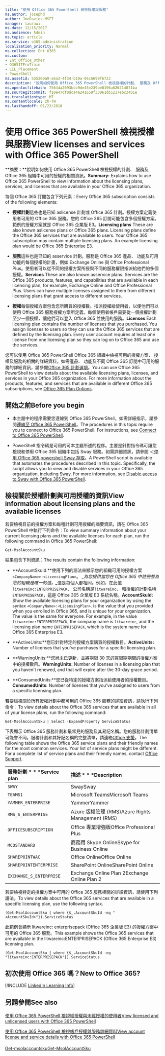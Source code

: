 ```yaml
---
title: "使用 Office 365 PowerShell 檢視授權與服務"
ms.author: josephd
author: JoeDavies-MSFT
manager: laurawi
ms.date: 12/15/2017
ms.audience: Admin
ms.topic: article
ms.service: o365-administration
localization_priority: Normal
ms.collection: Ent_O365
ms.custom:
- Ent_Office_Other
- O365ITProTrain
- LIL_Placement
- PowerShell
ms.assetid: bb5260a9-a6a3-4f34-b19a-06c6699f6723
description: "說明如何使用 Office 365 PowerShell 檢視授權的計劃、 服務及 Office 365 組織中可用的授權的相關資訊。"
ms.openlocfilehash: 7564da2093bdc9de45e239be8196a626214871ba
ms.sourcegitcommit: f10e47df0dca4a241659f33061db5217ebc3401e
ms.translationtype: MT
ms.contentlocale: zh-TW
ms.lasthandoff: 01/23/2018
---
```

# <a name="view-licenses-and-services-with-office-365-powershell"></a><span data-ttu-id="8d28d-103">使用 Office 365 PowerShell 檢視授權與服務</span><span class="sxs-lookup"><span data-stu-id="8d28d-103">View licenses and services with Office 365 PowerShell</span></span>

<span data-ttu-id="8d28d-104">**摘要：**說明如何使用 Office 365 PowerShell 檢視授權的計劃、 服務及 Office 365 組織中可用的授權的相關資訊。</span><span class="sxs-lookup"><span data-stu-id="8d28d-104">**Summary:** Explains how to use Office 365 PowerShell to view information about the licensing plans, services, and licenses that are available in your Office 365 organization.</span></span>
  
<span data-ttu-id="8d28d-105">每個 Office 365 訂閱包含下列元素：</span><span class="sxs-lookup"><span data-stu-id="8d28d-105">Every Office 365 subscription consists of the following elements:</span></span>
- <span data-ttu-id="8d28d-p101">**授權計劃**這些也是已知 aslicense 計劃或 Office 365 計劃。授權方案定義使用者可用的 Office 365 服務。您的 Office 365 訂閱可能包含多個授權方案。範例的授權方案就是 Office 365 企業版 E3。</span><span class="sxs-lookup"><span data-stu-id="8d28d-p101">**Licensing plans** These are also known aslicense plans or Office 365 plans. Licensing plans define the Office 365 services that are available to users. Your Office 365 subscription may contain multiple licensing plans. An example licensing plan would be Office 365 Enterprise E3.</span></span>
    
- <span data-ttu-id="8d28d-p102">**服務**這些也是已知的 asservice 計劃。服務是 Office 365 產品、 功能及可用功能的每個授權的計畫，例如 Exchange Online 與 Office Professional Plus。使用者可以從不同的授權方案所授與不同的服務權限指派給他們的多個授權。</span><span class="sxs-lookup"><span data-stu-id="8d28d-p102">**Services** These are also known asservice plans. Services are the Office 365 products, features, and capabilities that are available in each licensing plan, for example, Exchange Online and Office Professional Plus. Users can have multiple licenses assigned to them from different licensing plans that grant access to different services.</span></span>
    
- <span data-ttu-id="8d28d-p103">**授權**每個授權方案包含您所購買的授權數。指派授權給使用者，以便他們可以使用 Office 365 服務授權方案所定義。每個使用者帳戶需要從一個授權計劃至少一個授權，讓他們可以登入 Office 365 並使用的服務。</span><span class="sxs-lookup"><span data-stu-id="8d28d-p103">**Licenses** Each licensing plan contains the number of licenses that you purchased. You assign licenses to users so they can use the Office 365 services that are defined by the licensing plan. Every user account requires at least one license from one licensing plan so they can log on to Office 365 and use the services.</span></span>
    
<span data-ttu-id="8d28d-p104">您可以使用 Office 365 PowerShell Office 365 組織中檢視可用的授權方案、 授權及服務的相關的詳細資料。如需產品、 功能及不同 Office 365 訂閱中可用的服務的詳細資訊，請參閱[Office 365 計劃選項](https://go.microsoft.com/fwlink/p/?LinkId=691147)。</span><span class="sxs-lookup"><span data-stu-id="8d28d-p104">You can use Office 365 PowerShell to view details about the available licensing plans, licenses, and services in your Office 365 organization. For more information about the products, features, and services that are available in different Office 365 subscriptions, see [Office 365 Plan Options](https://go.microsoft.com/fwlink/p/?LinkId=691147).</span></span>
## <a name="before-you-begin"></a><span data-ttu-id="8d28d-118">開始之前</span><span class="sxs-lookup"><span data-stu-id="8d28d-118">Before you begin</span></span>
<span data-ttu-id="8d28d-119"><a name="RTT"> </a></span><span class="sxs-lookup"><span data-stu-id="8d28d-119"></span></span>

- <span data-ttu-id="8d28d-p105">本主題中的程序需要您連線到 Office 365 PowerShell。如需詳細指示，請參閱[連線至 Office 365 PowerShell](connect-to-office-365-powershell.md)。</span><span class="sxs-lookup"><span data-stu-id="8d28d-p105">The procedures in this topic require you to connect to Office 365 PowerShell. For instructions, see [Connect to Office 365 PowerShell](connect-to-office-365-powershell.md).</span></span>
    
- <span data-ttu-id="8d28d-p106">PowerShell 指令碼是可用的可本主題所述的程序。主要是針對指令碼可讓您檢視和停用 Office 365 組織中包括 Sway 服務。如需詳細資訊，請參閱 ＜[停用 Office 365 powershell Sway 存取](disable-access-to-sway-with-office-365-powershell.md)。</span><span class="sxs-lookup"><span data-stu-id="8d28d-p106">A PowerShell script is available that automates the procedures described in this topic. Specifically, the script allows you to view and disable services in your Office 365 organization, including Sway. For more information, see [Disable access to Sway with Office 365 PowerShell](disable-access-to-sway-with-office-365-powershell.md).</span></span>
    
## <a name="view-information-about-licensing-plans-and-the-available-licenses"></a><span data-ttu-id="8d28d-125">檢視關於授權計劃與可用授權的資訊</span><span class="sxs-lookup"><span data-stu-id="8d28d-125">View information about licensing plans and the available licenses</span></span>
<span data-ttu-id="8d28d-126"><a name="ShortVersion"> </a></span><span class="sxs-lookup"><span data-stu-id="8d28d-126"></span></span>

<span data-ttu-id="8d28d-127">若要檢視目前的授權方案和每種計劃可用授權的摘要資訊，請在 Office 365 PowerShell 中執行下列命令：</span><span class="sxs-lookup"><span data-stu-id="8d28d-127">To view summary information about your current licensing plans and the available licenses for each plan, run the following command in Office 365 PowerShell:</span></span>
  
```
Get-MsolAccountSku
```

<span data-ttu-id="8d28d-128">結果包含下列資訊：</span><span class="sxs-lookup"><span data-stu-id="8d28d-128">The results contain the following information:</span></span>
  
- <span data-ttu-id="8d28d-p107">**AccountSkuId:**使用下列的語法來顯示您的組織可用的授權方案`<CompanyName>:<LicensingPlan>`。 _<CompanyName>_為您提供當您在 Office 365 中註冊並為您的組織是唯一的值。_<LicensingPlan>_值是每個人都相同。例如，在此值`litwareinc:ENTERPRISEPACK`、 公司名稱是`litwareinc`、 和授權的計劃名稱`ENTERPRISEPACK`，這是 Office 365 企業版 E3 系統名稱。</span><span class="sxs-lookup"><span data-stu-id="8d28d-p107">**AccountSkuId:** Show the available licensing plans for your organization by using the syntax `<CompanyName>:<LicensingPlan>`.  _<CompanyName>_ is the value that you provided when you enrolled in Office 365, and is unique for your organization. The _<LicensingPlan>_ value is the same for everyone. For example, in the value `litwareinc:ENTERPRISEPACK`, the company name is  `litwareinc`, and the licensing plan name  `ENTERPRISEPACK`, which is the system name for Office 365 Enterprise E3.</span></span>
    
- <span data-ttu-id="8d28d-133">**ActiveUnits:**您已針對特定的授權方案購買的授權數目。</span><span class="sxs-lookup"><span data-stu-id="8d28d-133">**ActiveUnits:** Number of licenses that you've purchases for a specific licensing plan.</span></span>
    
- <span data-ttu-id="8d28d-134">**WarningUnits:**您尚未已更新，並將期限 30 天的寬限期期間的授權方案中的授權數目。</span><span class="sxs-lookup"><span data-stu-id="8d28d-134">**WarningUnits:** Number of licenses in a licensing plan that you haven't renewed, and that will expire after the 30-day grace period.</span></span>
    
- <span data-ttu-id="8d28d-135">**ConsumedUnits:**您已從特定的授權方案指派給使用者的授權數目。</span><span class="sxs-lookup"><span data-stu-id="8d28d-135">**ConsumedUnits:** Number of licenses that you've assigned to users from a specific licensing plan.</span></span>
    
<span data-ttu-id="8d28d-136">若要檢視關於所有授權計劃中都可用的 Office 365 服務的詳細資訊，請執行下列命令：</span><span class="sxs-lookup"><span data-stu-id="8d28d-136">To view details about the Office 365 services that are available in all of your license plans, run the following command:</span></span>
  
```
Get-MsolAccountSku | Select -ExpandProperty ServiceStatus
```

<span data-ttu-id="8d28d-p108">下表顯示 Office 365 服務計劃和最常見的服務及其易記名稱。您的服務計劃清單可能會不同。服務計劃和其好記名稱的完整清單，請連絡[Office 支援](https://support.office.com/home/contact)。</span><span class="sxs-lookup"><span data-stu-id="8d28d-p108">The following table shows the Office 365 service plans and their friendly names for the most common services. Your list of service plans might be different. For a complete list of service plans and their friendly names, contact [Office Support](https://support.office.com/home/contact).</span></span>
  
|<span data-ttu-id="8d28d-140">服務計劃 \* \* \*</span><span class="sxs-lookup"><span data-stu-id="8d28d-140">****Service plan****</span></span>|<span data-ttu-id="8d28d-141">描述 \* \* \*</span><span class="sxs-lookup"><span data-stu-id="8d28d-141">****Description****</span></span>|
|:-----|:-----|
| `SWAY` <br/> |<span data-ttu-id="8d28d-142">Sway</span><span class="sxs-lookup"><span data-stu-id="8d28d-142">Sway</span></span>  <br/> |
| `TEAMS1` <br/> |<span data-ttu-id="8d28d-143">Microsoft Teams</span><span class="sxs-lookup"><span data-stu-id="8d28d-143">Microsoft Teams</span></span>  <br/> |
| `YAMMER_ENTERPRISE` <br/> |<span data-ttu-id="8d28d-144">Yammer</span><span class="sxs-lookup"><span data-stu-id="8d28d-144">Yammer</span></span>  <br/> |
| `RMS_S_ENTERPRISE` <br/> |<span data-ttu-id="8d28d-145">Azure 版權管理 (RMS)</span><span class="sxs-lookup"><span data-stu-id="8d28d-145">Azure Rights Management (RMS)</span></span>  <br/> |
| `OFFICESUBSCRIPTION` <br/> |<span data-ttu-id="8d28d-146">Office 專業增強版</span><span class="sxs-lookup"><span data-stu-id="8d28d-146">Office Professional Plus</span></span>  <br/> |
| `MCOSTANDARD` <br/> |<span data-ttu-id="8d28d-147">商務用 Skype Online</span><span class="sxs-lookup"><span data-stu-id="8d28d-147">Skype for Business Online</span></span>  <br/> |
| `SHAREPOINTWAC` <br/> |<span data-ttu-id="8d28d-148">Office Online</span><span class="sxs-lookup"><span data-stu-id="8d28d-148">Office Online</span></span>  <br/> |
| `SHAREPOINTENTERPRISE` <br/> |<span data-ttu-id="8d28d-149">SharePoint Online</span><span class="sxs-lookup"><span data-stu-id="8d28d-149">SharePoint Online</span></span>  <br/> |
| `EXCHANGE_S_ENTERPRISE` <br/> |<span data-ttu-id="8d28d-150">Exchange Online Plan 2</span><span class="sxs-lookup"><span data-stu-id="8d28d-150">Exchange Online Plan 2</span></span>  <br/> |
   
<span data-ttu-id="8d28d-151">若要檢視特定的授權方案中可用的 Office 365 服務相關的詳細資訊，請使用下列語法。</span><span class="sxs-lookup"><span data-stu-id="8d28d-151">To view details about the Office 365 services that are available in a specific licensing plan, use the following syntax.</span></span>
  
```
(Get-MsolAccountSku | where {$_.AccountSkuId -eq " <AccountSkuId>"}).ServiceStatus
```

<span data-ttu-id="8d28d-152">此範例會顯示 litwareinc: enterprisepack (Office 365 企業版 E3) 的授權方案中可用的 Office 365 服務。</span><span class="sxs-lookup"><span data-stu-id="8d28d-152">This example shows the Office 365 services that are available in the  litwareinc:ENTERPRISEPACK (Office 365 Enterprise E3) licensing plan.</span></span>
  
```
(Get-MsolAccountSku | where {$_.AccountSkuId -eq "litwareinc:ENTERPRISEPACK"}).ServiceStatus
```

## <a name="new-to-office-365"></a><span data-ttu-id="8d28d-153">初次使用 Office 365 嗎？</span><span class="sxs-lookup"><span data-stu-id="8d28d-153">New to Office 365?</span></span>
<span data-ttu-id="8d28d-154"><a name="ShortVersion"> </a></span><span class="sxs-lookup"><span data-stu-id="8d28d-154"></span></span>

[!INCLUDE [LinkedIn Learning Info](../common/office/linkedin-learning-info.md)]
   
## <a name="see-also"></a><span data-ttu-id="8d28d-155">另請參閱</span><span class="sxs-lookup"><span data-stu-id="8d28d-155">See also</span></span>
<span data-ttu-id="8d28d-156"><a name="ShortVersion"> </a></span><span class="sxs-lookup"><span data-stu-id="8d28d-156"></span></span>

#### 

[<span data-ttu-id="8d28d-157">使用 Office 365 PowerShell 檢視經授權與未經授權的使用者</span><span class="sxs-lookup"><span data-stu-id="8d28d-157">View licensed and unlicensed users with Office 365 PowerShell</span></span>](view-licensed-and-unlicensed-users-with-office-365-powershell.md)
  
[<span data-ttu-id="8d28d-158">使用 Office 365 PowerShell 檢視帳戶授權與服務詳細資料</span><span class="sxs-lookup"><span data-stu-id="8d28d-158">View account license and service details with Office 365 PowerShell</span></span>](view-account-license-and-service-details-with-office-365-powershell.md)
#### 

[<span data-ttu-id="8d28d-159">Get-msolaccountsku</span><span class="sxs-lookup"><span data-stu-id="8d28d-159">Get-MsolAccountSku</span></span>](https://go.microsoft.com/fwlink/p/?LinkId=691549)

